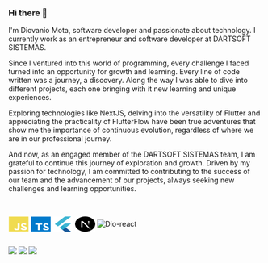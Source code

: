 ### Hi there 👋

I'm Diovanio Mota, software developer and passionate about technology. I currently work as an entrepreneur and software developer at DARTSOFT SISTEMAS.

Since I ventured into this world of programming, every challenge I faced turned into an opportunity for growth and learning. Every line of code written was a journey, a discovery. Along the way I was able to dive into different projects, each one bringing with it new learning and unique experiences.

Exploring technologies like NextJS, delving into the versatility of Flutter and appreciating the practicality of FlutterFlow have been true adventures that show me the importance of continuous evolution, regardless of where we are in our professional journey.

And now, as an engaged member of the DARTSOFT SISTEMAS team, I am grateful to continue this journey of exploration and growth. Driven by my passion for technology, I am committed to contributing to the success of our team and the advancement of our projects, always seeking new challenges and learning opportunities.

##

<div style="display: inline_block"><br>
  <img align="center" alt="Dio-Js" height="30" width="40" src="https://raw.githubusercontent.com/devicons/devicon/master/icons/javascript/javascript-plain.svg">
  <img align="center" alt="Dio-Ts" height="30" width="40" src="https://raw.githubusercontent.com/devicons/devicon/master/icons/typescript/typescript-plain.svg">
  <img align="center" alt="Dio-Flutter" height="30" width="40" src="https://raw.githubusercontent.com/devicons/devicon/master/icons/flutter/flutter-original.svg">
  <img align="center" alt="Dio-nextjs" height="30" width="40" src="https://raw.githubusercontent.com/devicons/devicon/master/icons/nextjs/nextjs-original.svg">
  <img align="center" alt="Dio-react" height="30" width="40" src="https://raw.githubusercontent.com/devicons/devicon/master/icons/nextjs/react-original.svg">

##

<div>
  
   <a href="https://instagram.com/diovaniomot" target="_blank"><img src="https://img.shields.io/badge/-Instagram-%23E4405F?style=for-the-badge&logo=instagram&logoColor=white" target="_blank"></a>
  <a href = "mailto:diovanio@dartsoft.com.br"><img src="https://img.shields.io/badge/-Gmail-%23333?style=for-the-badge&logo=gmail&logoColor=white" target="_blank"></a>
  <a href="https://www.linkedin.com/in/diovaniomota" target="_blank"><img src="https://img.shields.io/badge/-LinkedIn-%230077B5?style=for-the-badge&logo=linkedin&logoColor=white" target="_blank"></a> 
  
</div>  
  
  


